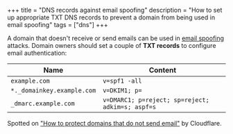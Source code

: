 +++
title = "DNS records against email spoofing"
description = "How to set up appropriate TXT DNS records to prevent a domain from being used in email spoofing"
tags = ["dns"]
+++

A domain that doesn't receive or send emails can be used in [email spoofing][1] attacks.
Domain owners should set a couple of **TXT records** to configure email authentication:

| Name                       | Content                                          |
| -------------------------- | ------------------------------------------------ |
| `example.com`              | `v=spf1 -all`                                    |
| `*._domainkey.example.com` | `v=DKIM1; p=`                                    |
| `_dmarc.example.com`       | `v=DMARC1; p=reject; sp=reject; adkim=s; aspf=s` |

Spotted on ["How to protect domains that do not send email"][2] by Cloudflare.

[1]: https://www.cloudflare.com/learning/email-security/what-is-email-spoofing/
[2]: https://www.cloudflare.com/learning/dns/dns-records/protect-domains-without-email/
